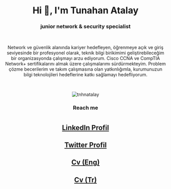 <div align="center">
<h1> Hi 👋, I'm Tunahan Atalay </h1>


<h3> junior network & security specialist</h3>

</br>

Network ve güvenlik alanında kariyer hedefleyen, öğrenmeye açık ve giriş seviyesinde bir profesyonel olarak, teknik bilgi birikimimi geliştirebileceğim bir organizasyonda çalışmayı arzu ediyorum. Cisco CCNA ve CompTIA Network+ sertifikalarını almak üzere çalışmalarımı sürdürmekteyim. Problem çözme becerilerim ve takım çalışmasına olan yatkınlığımla, kurumunuzun bilgi teknolojileri hedeflerine katkı sağlamayı hedefliyorum.
 
</br>

<p>
	<img src="https://github-readme-stats.vercel.app/api/top-langs?username=tnhnatalay&show_icons=true&locale=en&layout=compact" alt="tnhnatalay" />
</p>

<h3>Reach me</h3>

#
## [LinkedIn Profil](https://www.linkedin.com/in/tnhnatalay/)
## [Twitter Profil](https://twitter.com/_monkgyatso)
## [Cv (Eng)](cv/Tunahan_ENG_JR_NE.pdf)
## [Cv (Tr)](cv/Tunahan_TR_JR_NE.pdf)


</div>
